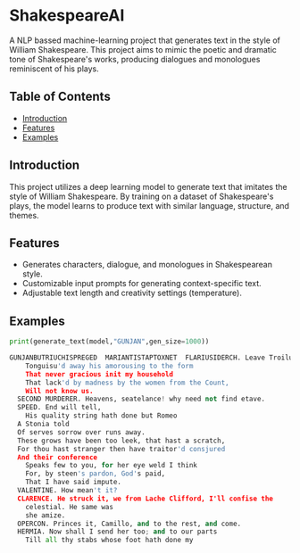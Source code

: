 # ShakespeareAI


A NLP bassed machine-learning project that generates text in the style of William Shakespeare. This project aims to mimic the poetic and dramatic tone of Shakespeare's works, producing dialogues and monologues reminiscent of his plays.

## Table of Contents

- [Introduction](#introduction)
- [Features](#features)
- [Examples](#examples)

## Introduction

This project utilizes a deep learning model to generate text that imitates the style of William Shakespeare. By training on a dataset of Shakespeare's plays, the model learns to produce text with similar language, structure, and themes.

## Features

- Generates characters, dialogue, and monologues in Shakespearean style.
- Customizable input prompts for generating context-specific text.
- Adjustable text length and creativity settings (temperature).

## Examples

```python
print(generate_text(model,"GUNJAN",gen_size=1000))

GUNJANBUTRIUCHISPREGED  MARIANTISTAPTOXNET  FLARIUSIDERCH. Leave Troilus, my lord, might begin she kneel
    Tonguisu'd away his amorousing to the form
    That never gracious init my household
    That lack'd by madness by the women from the Count,
    Will not know us.
  SECOND MURDERER. Heavens, seatelance! why need not find etave.
  SPEED. End will tell,
    His quality string hath done but Romeo
  A Stonia told
  Of serves sorrow over runs away.
  These grows have been too leek, that hast a scratch,
  For thou hast stranger then have traitor'd consjured
  And their conference
    Speaks few to you, for her eye weld I think  
    For, by steen's pardon, God's paid,
    That I have said impute.
  VALENTINE. How mean't it?
  CLARENCE. He struck it, we from Lache Clifford, I'll confise the
    celestial. He same was  
    she amize.
  OPERCON. Princes it, Camillo, and to the rest, and come.
  HERMIA. Now shall I send her too; and to our parts  
    Till all thy stabs whose foot hath done my

